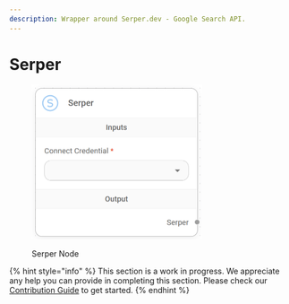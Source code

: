 ```yaml
---
description: Wrapper around Serper.dev - Google Search API.
---
```


# Serper

<figure><img src="../../../.gitbook/assets/image (11) (1) (1).png" alt="" width="305"><figcaption><p>Serper Node</p></figcaption></figure>

{% hint style="info" %}
This section is a work in progress. We appreciate any help you can provide in completing this section. Please check our [Contribution Guide](../../../contributing/) to get started.
{% endhint %}
